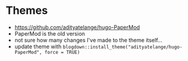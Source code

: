 # Themes

- https://github.com/adityatelange/hugo-PaperMod
- PaperMod is the old version
- not sure how many changes I've made to the theme itself...
- update theme with `blogdown::install_theme("adityatelange/hugo-PaperMod", force = TRUE)`